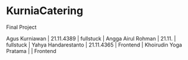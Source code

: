 # KurniaCatering
Final Project

Agus Kurniawan          | 21.11.4389 | fullstuck    | 
Angga Airul Rohman      | 21.11.     | fullstuck    |
Yahya Handarestanto     | 21.11.4365 | Frontend     |
Khoirudin Yoga Pratama  |            | Frontend     
